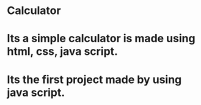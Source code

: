 # Calculator
# Its a simple calculator is made using html, css, java script.
# Its the first project made by using java script. 
